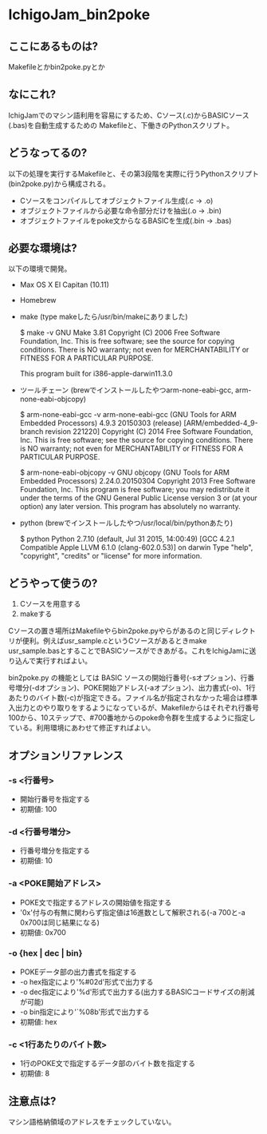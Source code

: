 # IchigoJam_bin2poke

## ここにあるものは?

Makefileとかbin2poke.pyとか

## なにこれ?

IchigJamでのマシン語利用を容易にするため、Cソース(.c)からBASICソース(.bas)を自動生成するための Makefileと、下働きのPythonスクリプト。

## どうなってるの?

以下の処理を実行するMakefileと、その第3段階を実際に行うPythonスクリプト(bin2poke.py)から構成される。

* Cソースをコンパイルしてオブジェクトファイル生成(.c -> .o)
* オブジェクトファイルから必要な命令部分だけを抽出(.o -> .bin)
* オブジェクトファイルをpoke文からなるBASICを生成(.bin -> .bas)

## 必要な環境は?

以下の環境で開発。

* Max OS X El Capitan (10.11)
* Homebrew
* make (type makeしたら/usr/bin/makeにありました)

    $ make -v
    GNU Make 3.81
    Copyright (C) 2006  Free Software Foundation, Inc.
    This is free software; see the source for copying conditions.
    There is NO warranty; not even for MERCHANTABILITY or FITNESS FOR A
    PARTICULAR PURPOSE.

    This program built for i386-apple-darwin11.3.0
* ツールチェーン (brewでインストールしたやつarm-none-eabi-gcc, arm-none-eabi-objcopy) 

    $ arm-none-eabi-gcc -v
    arm-none-eabi-gcc (GNU Tools for ARM Embedded Processors) 4.9.3 20150303 (release) [ARM/embedded-4_9-branch revision 221220]
    Copyright (C) 2014 Free Software Foundation, Inc.
    This is free software; see the source for copying conditions.  There is NO
    warranty; not even for MERCHANTABILITY or FITNESS FOR A PARTICULAR PURPOSE.

    $ arm-none-eabi-objcopy -v
    GNU objcopy (GNU Tools for ARM Embedded Processors) 2.24.0.20150304
    Copyright 2013 Free Software Foundation, Inc.
    This program is free software; you may redistribute it under the terms of
    the GNU General Public License version 3 or (at your option) any later version.
    This program has absolutely no warranty.
    
* python (brewでインストールしたやつ/usr/local/bin/pythonあたり)

    $ python
    Python 2.7.10 (default, Jul 31 2015, 14:00:49) 
    [GCC 4.2.1 Compatible Apple LLVM 6.1.0 (clang-602.0.53)] on darwin
    Type "help", "copyright", "credits" or "license" for more information.
    >>> 

## どうやって使うの?

1. Cソースを用意する
1. makeする

Cソースの置き場所はMakefileやらbin2poke.pyやらがあるのと同じディレクトリが便利。例えばusr_sample.cというCソースがあるときmake usr_sample.basとすることでBASICソースができあがる。これをIchigJamに送り込んで実行すればよい。

bin2poke.py の機能としては BASIC ソースの開始行番号(-sオプション)、行番号増分(-dオプション)、POKE開始アドレス(-aオプション)、出力書式(-o)、1行あたりのバイト数(-c)が指定できる。ファイル名が指定されなかった場合は標準入出力とのやり取りをするようになっているが、Makefileからはそれぞれ行番号100から、10ステップで、#700番地からのpoke命令群を生成するように指定している。利用環境にあわせて修正すればよい。

## オプションリファレンス

### -s &lt;行番号&gt;
* 開始行番号を指定する
* 初期値: 100

### -d &lt;行番号増分&gt;
* 行番号増分を指定する
* 初期値: 10

### -a &lt;POKE開始アドレス&gt;
* POKE文で指定するアドレスの開始値を指定する
* '0x'付与の有無に関わらず指定値は16進数として解釈される(-a 700と-a 0x700は同じ結果になる)
* 初期値: 0x700

### -o {hex | dec | bin}
* POKEデータ部の出力書式を指定する
* -o hex指定により'%#02d'形式で出力する
* -o dec指定により'%d'形式で出力する(出力するBASICコードサイズの削減が可能)
* -o bin指定により'`%08b'形式で出力する
* 初期値: hex

### -c &lt;1行あたりのバイト数&gt;
* 1行のPOKE文で指定するデータ部のバイト数を指定する
* 初期値: 8

## 注意点は?

マシン語格納領域のアドレスをチェックしていない。
